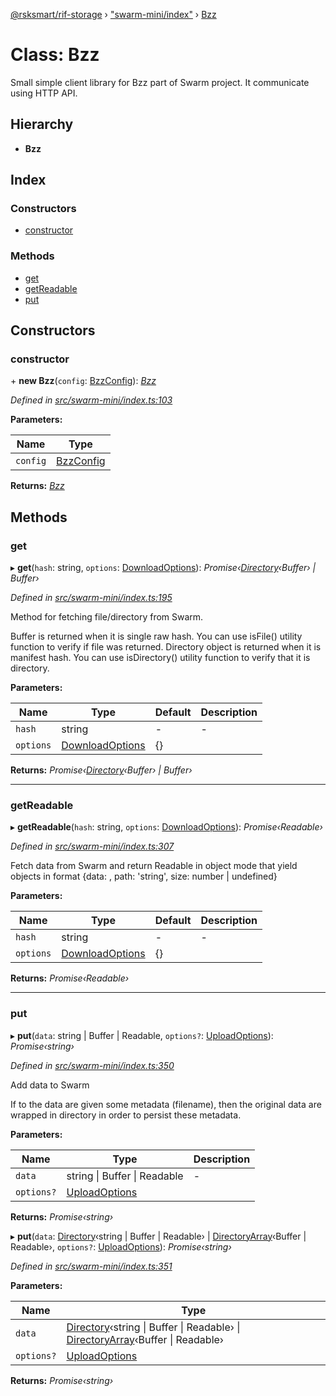 [@rsksmart/rif-storage](../README.md) › ["swarm-mini/index"](../modules/_swarm_mini_index_.md) › [Bzz](_swarm_mini_index_.bzz.md)

# Class: Bzz

Small simple client library for Bzz part of Swarm project.
It communicate using HTTP API.

## Hierarchy

* **Bzz**

## Index

### Constructors

* [constructor](_swarm_mini_index_.bzz.md#constructor)

### Methods

* [get](_swarm_mini_index_.bzz.md#get)
* [getReadable](_swarm_mini_index_.bzz.md#getreadable)
* [put](_swarm_mini_index_.bzz.md#put)

## Constructors

###  constructor

\+ **new Bzz**(`config`: [BzzConfig](../interfaces/_swarm_mini_types_.bzzconfig.md)): *[Bzz](_swarm_mini_index_.bzz.md)*

*Defined in [src/swarm-mini/index.ts:103](https://github.com/rsksmart/rds-libjs/blob/5474bd0/src/swarm-mini/index.ts#L103)*

**Parameters:**

Name | Type |
------ | ------ |
`config` | [BzzConfig](../interfaces/_swarm_mini_types_.bzzconfig.md) |

**Returns:** *[Bzz](_swarm_mini_index_.bzz.md)*

## Methods

###  get

▸ **get**(`hash`: string, `options`: [DownloadOptions](../modules/_swarm_mini_index_.md#downloadoptions)): *Promise‹[Directory](../modules/_types_.md#directory)‹Buffer› | Buffer›*

*Defined in [src/swarm-mini/index.ts:195](https://github.com/rsksmart/rds-libjs/blob/5474bd0/src/swarm-mini/index.ts#L195)*

Method for fetching file/directory from Swarm.

Buffer is returned when it is single raw hash. You can use isFile() utility function to verify if file was returned.
Directory object is returned when it is manifest hash. You can use isDirectory() utility function to verify that it is directory.

**Parameters:**

Name | Type | Default | Description |
------ | ------ | ------ | ------ |
`hash` | string | - | - |
`options` | [DownloadOptions](../modules/_swarm_mini_index_.md#downloadoptions) | {} |   |

**Returns:** *Promise‹[Directory](../modules/_types_.md#directory)‹Buffer› | Buffer›*

___

###  getReadable

▸ **getReadable**(`hash`: string, `options`: [DownloadOptions](../modules/_swarm_mini_index_.md#downloadoptions)): *Promise‹Readable›*

*Defined in [src/swarm-mini/index.ts:307](https://github.com/rsksmart/rds-libjs/blob/5474bd0/src/swarm-mini/index.ts#L307)*

Fetch data from Swarm and return Readable in object mode that yield
objects in format {data: <Readable>, path: 'string', size: number | undefined}

**Parameters:**

Name | Type | Default | Description |
------ | ------ | ------ | ------ |
`hash` | string | - | - |
`options` | [DownloadOptions](../modules/_swarm_mini_index_.md#downloadoptions) | {} |   |

**Returns:** *Promise‹Readable›*

___

###  put

▸ **put**(`data`: string | Buffer | Readable, `options?`: [UploadOptions](../modules/_swarm_mini_index_.md#uploadoptions)): *Promise‹string›*

*Defined in [src/swarm-mini/index.ts:350](https://github.com/rsksmart/rds-libjs/blob/5474bd0/src/swarm-mini/index.ts#L350)*

Add data to Swarm

If to the data are given some metadata (filename), then the original data are wrapped in directory
in order to persist these metadata.

**Parameters:**

Name | Type | Description |
------ | ------ | ------ |
`data` | string &#124; Buffer &#124; Readable | - |
`options?` | [UploadOptions](../modules/_swarm_mini_index_.md#uploadoptions) |   |

**Returns:** *Promise‹string›*

▸ **put**(`data`: [Directory](../modules/_types_.md#directory)‹string | Buffer | Readable› | [DirectoryArray](../modules/_types_.md#directoryarray)‹Buffer | Readable›, `options?`: [UploadOptions](../modules/_swarm_mini_index_.md#uploadoptions)): *Promise‹string›*

*Defined in [src/swarm-mini/index.ts:351](https://github.com/rsksmart/rds-libjs/blob/5474bd0/src/swarm-mini/index.ts#L351)*

**Parameters:**

Name | Type |
------ | ------ |
`data` | [Directory](../modules/_types_.md#directory)‹string &#124; Buffer &#124; Readable› &#124; [DirectoryArray](../modules/_types_.md#directoryarray)‹Buffer &#124; Readable› |
`options?` | [UploadOptions](../modules/_swarm_mini_index_.md#uploadoptions) |

**Returns:** *Promise‹string›*
